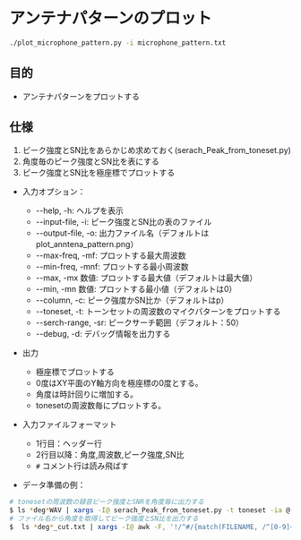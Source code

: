 # アンテナパターンのプロット

```bash
./plot_microphone_pattern.py -i microphone_pattern.txt
```

## 目的

- アンテナパターンをプロットする

## 仕様

1. ピーク強度とSN比をあらかじめ求めておく(serach_Peak_from_toneset.py)
2. 角度毎のピーク強度とSN比を表にする
3. ピーク強度とSN比を極座標でプロットする

- 入力オプション：
  - --help, -h: ヘルプを表示
  - --input-file, -i: ピーク強度とSN比の表のファイル
  - --output-file, -o: 出力ファイル名（デフォルトはplot_anntena_pattern.png）
  - --max-freq, -mf: プロットする最大周波数
  - --min-freq, -mnf: プロットする最小周波数
  - --max, -mx 数値: プロットする最大値（デフォルトは最大値）
  - --min, -mn 数値: プロットする最小値（デフォルトは0）
  - --column, -c: ピーク強度かSN比か（デフォルトはp）
  - --toneset, -t: トーンセットの周波数のマイクパターンをプロットする
  - --serch-range, -sr: ピークサーチ範囲（デフォルト：50）
  - --debug, -d: デバッグ情報を出力する

- 出力
  - 極座標でプロットする
  - 0度はXY平面のY軸方向を極座標の0度とする。
  - 角度は時計回りに増加する。
  - tonesetの周波数毎にプロットする。

- 入力ファイルフォーマット
  - 1行目：ヘッダー行
  - 2行目以降：角度,周波数,ピーク強度,SN比
  - `#` コメント行は読み飛ばす

- データ準備の例：
```bash
# tonesetの周波数の録音ピーク強度とSNRを角度毎に出力する
$ ls *deg*WAV | xargs -I@ serach_Peak_from_toneset.py -t toneset -ia @ -nf background_noise.txt -sr 10
# ファイル名から角度を取得してピーク強度とSN比を出力する
$  ls *deg*_cut.txt | xargs -I@ awk -F, '!/^#/{match(FILENAME, /^[0-9]+/);deg = substr(FILENAME, RSTART, RLENGTH); printf "%d, %s, %s, %s , %s\n",deg,$1,$2,$3,$4}' @ |sort -n >| microphone_pattern.txt 
```
